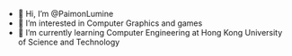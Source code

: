 - 👋 Hi, I’m @PaimonLumine
- 👀 I’m interested in Computer Graphics and games
- 🌱 I’m currently learning Computer Engineering at Hong Kong University of Science and Technology

<!---
PaimonLumine/PaimonLumine is a ✨ special ✨ repository because its `README.md` (this file) appears on your GitHub profile.
You can click the Preview link to take a look at your changes.
--->
